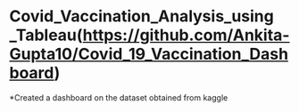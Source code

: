 # Covid_Vaccination_Analysis_using _Tableau(https://github.com/Ankita-Gupta10/Covid_19_Vaccination_Dashboard)
 *Created a dashboard on the dataset obtained from kaggle
 
 

